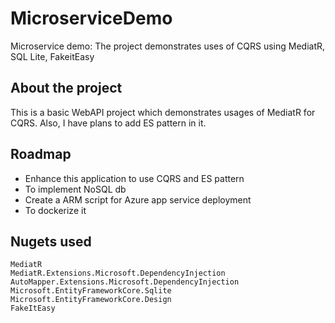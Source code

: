 # MicroserviceDemo
Microservice demo: The project demonstrates uses of CQRS using MediatR, SQL Lite, FakeitEasy


## About the project

This is a basic WebAPI project which demonstrates usages of MediatR for CQRS. Also, I have plans to add ES pattern in it.

## Roadmap

* Enhance this application to use CQRS and ES pattern
* To implement NoSQL db 
* Create a ARM script for Azure app service deployment
* To dockerize it

## Nugets used

    MediatR 
    MediatR.Extensions.Microsoft.DependencyInjection
    AutoMapper.Extensions.Microsoft.DependencyInjection
    Microsoft.EntityFrameworkCore.Sqlite
    Microsoft.EntityFrameworkCore.Design
    FakeItEasy